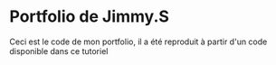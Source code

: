 # Portfolio de Jimmy.S

Ceci est le code de mon portfolio, il a été reproduit à partir 
d'un code disponible dans ce tutoriel
